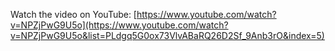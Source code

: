 Watch the video on YouTube: [https://www.youtube.com/watch?v=NPZjPwG9U5o](https://www.youtube.com/watch?v=NPZjPwG9U5o&list=PLdgq5G0ox73VlvABaRQ26D2Sf_9Anb3rO&index=5)
